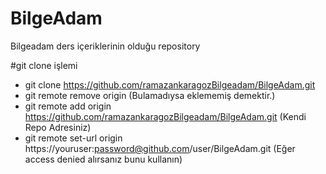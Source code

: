 # BilgeAdam
Bilgeadam ders içeriklerinin olduğu repository

#git clone işlemi 
- git clone https://github.com/ramazankaragozBilgeadam/BilgeAdam.git
- git remote remove origin (Bulamadıysa eklememiş demektir.)
- git remote add origin https://github.com/ramazankaragozBilgeadam/BilgeAdam.git (Kendi Repo Adresiniz)
- git remote set-url origin https://youruser:password@github.com/user/BilgeAdam.git (Eğer access denied alırsanız bunu kullanın)
